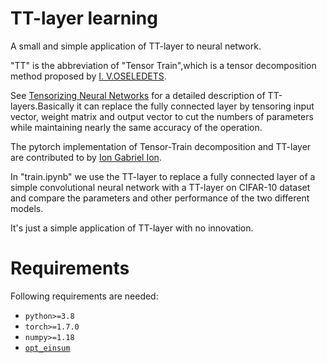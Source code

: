 # TT-layer learning
A small and simple application of TT-layer to neural network.  

"TT" is the abbreviation of "Tensor Train",which is a tensor decomposition method proposed by [I. V.OSELEDETS](https://users.math.msu.edu/users/iwenmark/Teaching/CMSE890/TENSOR_oseledets2011.pdf).  

See [Tensorizing Neural Networks](https://arxiv.org/abs/1509.06569) for a detailed description of TT-layers.Basically it can replace the fully connected layer by tensoring input vector, weight matrix and output vector to cut the numbers of parameters while maintaining nearly the same accuracy of the operation.  

The pytorch implementation of Tensor-Train decomposition and TT-layer are contributed to by [Ion Gabriel Ion](https://github.com/ion-g-ion/torchTT).

In "train.ipynb" we use the TT-layer to replace a fully connected layer of a simple convolutional neural network with a TT-layer on CIFAR-10 dataset and compare the parameters and other performance of the two different models.  

It's just a simple application of TT-layer with no innovation.

# Requirements
Following requirements are needed:

- `python>=3.8`
- `torch>=1.7.0`
- `numpy>=1.18`
- [`opt_einsum`](https://pypi.org/project/opt-einsum/)
